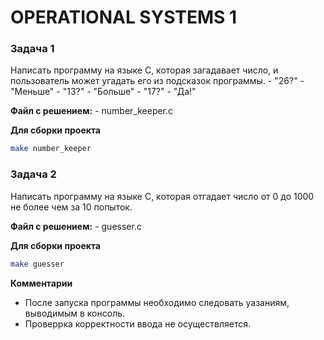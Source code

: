 # OPERATIONAL SYSTEMS 1

### Задача 1

Написать программу на языке C, которая загадавает число, и пользователь может угадать его из подсказок программы. - "26?" - "Меньше" - "13?" - "Больше" - "17?" - "Да!"

**Файл с решением:** - number_keeper.c

**Для сборки проекта**

```bash
make number_keeper
```

### Задача 2

Написать программу на языке C, которая отгадает число от 0 до 1000 не более чем за 10 попыток.

**Файл с решением:** - guesser.c

**Для сборки проекта**

```bash
make guesser
```

**Комментарии**
- После запуска программы необходимо следовать уазаниям, выводимым в консоль.
- Проверрка корректности ввода не осуществляется.